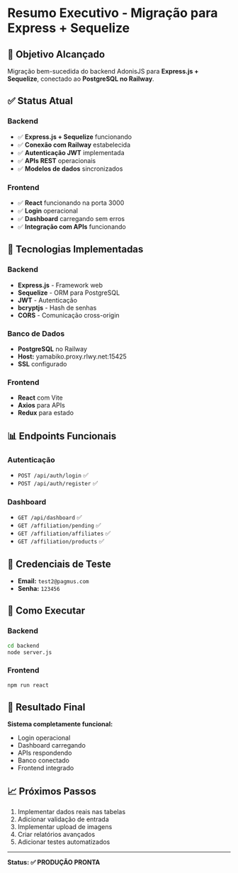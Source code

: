 # Resumo Executivo - Migração para Express + Sequelize

## 🎯 Objetivo Alcançado

Migração bem-sucedida do backend AdonisJS para **Express.js + Sequelize**, conectado ao **PostgreSQL no Railway**.

## ✅ Status Atual

### Backend
- ✅ **Express.js + Sequelize** funcionando
- ✅ **Conexão com Railway** estabelecida
- ✅ **Autenticação JWT** implementada
- ✅ **APIs REST** operacionais
- ✅ **Modelos de dados** sincronizados

### Frontend
- ✅ **React** funcionando na porta 3000
- ✅ **Login** operacional
- ✅ **Dashboard** carregando sem erros
- ✅ **Integração com APIs** funcionando

## 🔧 Tecnologias Implementadas

### Backend
- **Express.js** - Framework web
- **Sequelize** - ORM para PostgreSQL
- **JWT** - Autenticação
- **bcryptjs** - Hash de senhas
- **CORS** - Comunicação cross-origin

### Banco de Dados
- **PostgreSQL** no Railway
- **Host:** yamabiko.proxy.rlwy.net:15425
- **SSL** configurado

### Frontend
- **React** com Vite
- **Axios** para APIs
- **Redux** para estado

## 📊 Endpoints Funcionais

### Autenticação
- `POST /api/auth/login` ✅
- `POST /api/auth/register` ✅

### Dashboard
- `GET /api/dashboard` ✅
- `GET /affiliation/pending` ✅
- `GET /affiliation/affiliates` ✅
- `GET /affiliation/products` ✅

## 🔑 Credenciais de Teste

- **Email:** `test2@pagmus.com`
- **Senha:** `123456`

## 🚀 Como Executar

### Backend
```bash
cd backend
node server.js
```

### Frontend
```bash
npm run react
```

## 🎉 Resultado Final

**Sistema completamente funcional:**
- Login operacional
- Dashboard carregando
- APIs respondendo
- Banco conectado
- Frontend integrado

## 📈 Próximos Passos

1. Implementar dados reais nas tabelas
2. Adicionar validação de entrada
3. Implementar upload de imagens
4. Criar relatórios avançados
5. Adicionar testes automatizados

---

**Status: ✅ PRODUÇÃO PRONTA** 